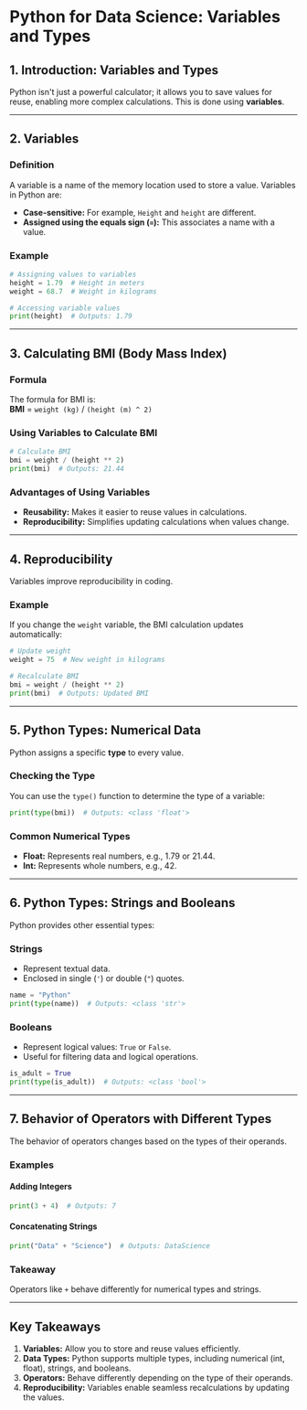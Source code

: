 # **Python for Data Science: Variables and Types**

## **1. Introduction: Variables and Types**  
Python isn't just a powerful calculator; it allows you to save values for reuse, enabling more complex calculations. This is done using **variables**.

---

## **2. Variables**  
### **Definition**  
A variable is a name of the memory location used to store a value. Variables in Python are:  
- **Case-sensitive:** For example, `Height` and `height` are different.  
- **Assigned using the equals sign (`=`):** This associates a name with a value.  

### **Example**  
```python
# Assigning values to variables
height = 1.79  # Height in meters
weight = 68.7  # Weight in kilograms

# Accessing variable values
print(height)  # Outputs: 1.79
```

---

## **3. Calculating BMI (Body Mass Index)**  
### **Formula**  
The formula for BMI is:  
**BMI** = `weight (kg)` / `(height (m) ^ 2)`


### **Using Variables to Calculate BMI**  
```python
# Calculate BMI
bmi = weight / (height ** 2)
print(bmi)  # Outputs: 21.44
```  

### **Advantages of Using Variables**  
- **Reusability:** Makes it easier to reuse values in calculations.  
- **Reproducibility:** Simplifies updating calculations when values change.  

---

## **4. Reproducibility**  
Variables improve reproducibility in coding.  

### **Example**  
If you change the `weight` variable, the BMI calculation updates automatically:  
```python
# Update weight
weight = 75  # New weight in kilograms

# Recalculate BMI
bmi = weight / (height ** 2)
print(bmi)  # Outputs: Updated BMI
```

---

## **5. Python Types: Numerical Data**  
Python assigns a specific **type** to every value.  

### **Checking the Type**  
You can use the `type()` function to determine the type of a variable:  
```python
print(type(bmi))  # Outputs: <class 'float'>
```

### **Common Numerical Types**  
- **Float:** Represents real numbers, e.g., 1.79 or 21.44.  
- **Int:** Represents whole numbers, e.g., 42.  

---

## **6. Python Types: Strings and Booleans**  
Python provides other essential types:  

### **Strings**  
- Represent textual data.  
- Enclosed in single (`'`) or double (`"`) quotes.  

```python
name = "Python"
print(type(name))  # Outputs: <class 'str'>
```  

### **Booleans**  
- Represent logical values: `True` or `False`.  
- Useful for filtering data and logical operations.  

```python
is_adult = True
print(type(is_adult))  # Outputs: <class 'bool'>
```

---

## **7. Behavior of Operators with Different Types**  
The behavior of operators changes based on the types of their operands.  

### **Examples**  
#### Adding Integers  
```python
print(3 + 4)  # Outputs: 7
```  
#### Concatenating Strings  
```python
print("Data" + "Science")  # Outputs: DataScience
```  

### **Takeaway**  
Operators like `+` behave differently for numerical types and strings.

---

## **Key Takeaways**  
1. **Variables:** Allow you to store and reuse values efficiently.  
2. **Data Types:** Python supports multiple types, including numerical (int, float), strings, and booleans.  
3. **Operators:** Behave differently depending on the type of their operands.  
4. **Reproducibility:** Variables enable seamless recalculations by updating the values.
